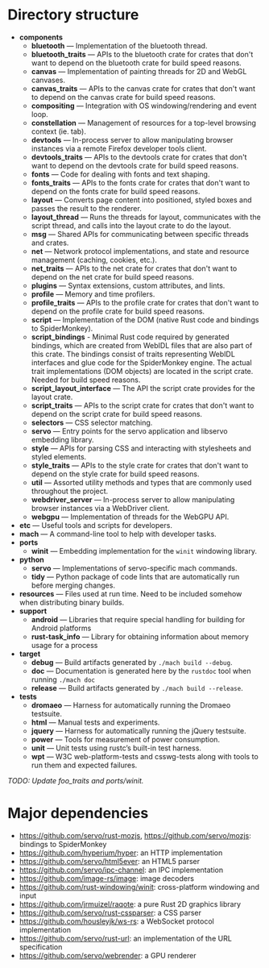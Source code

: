 <!-- TODO: needs copyediting -->

# Directory structure

- **components**
  - **bluetooth** — Implementation of the bluetooth thread.
  - **bluetooth_traits** — APIs to the bluetooth crate for crates that don't want to depend on the bluetooth crate for build speed reasons.
  - **canvas** — Implementation of painting threads for 2D and WebGL canvases.
  - **canvas_traits** — APIs to the canvas crate for crates that don't want to depend on the canvas crate for build speed reasons.
  - **compositing** — Integration with OS windowing/rendering and event loop.
  - **constellation** — Management of resources for a top-level browsing context (ie. tab).
  - **devtools** — In-process server to allow manipulating browser instances via a remote Firefox developer tools client.
  - **devtools_traits** — APIs to the devtools crate for crates that don't want to depend on the devtools crate for build speed reasons.
  * **fonts** — Code for dealing with fonts and text shaping.
  * **fonts_traits** — APIs to the fonts crate for crates that don't want to depend on the fonts crate for build speed reasons.
  - **layout** — Converts page content into positioned, styled boxes and passes the result to the renderer.
  - **layout_thread** — Runs the threads for layout, communicates with the script thread, and calls into the layout crate to do the layout.
  - **msg** — Shared APIs for communicating between specific threads and crates.
  - **net** — Network protocol implementations, and state and resource management (caching, cookies, etc.).
  - **net_traits** — APIs to the net crate for crates that don't want to depend on the net crate for build speed reasons.
  - **plugins** — Syntax extensions, custom attributes, and lints.
  - **profile** — Memory and time profilers.
  - **profile_traits** — APIs to the profile crate for crates that don't want to depend on the profile crate for build speed reasons.
  - **script** — Implementation of the DOM (native Rust code and bindings to SpiderMonkey).
  - **script_bindings** - Minimal Rust code required by generated bindings, which are created from WebIDL files that
  are also part of this crate. The bindings consist of traits representing WebIDL interfaces and glue code for the
  SpiderMonkey engine. The actual trait implementations (DOM objects) are located in the script crate. Needed for build speed reasons.
  - **script_layout_interface** — The API the script crate provides for the layout crate.
  - **script_traits** — APIs to the script crate for crates that don't want to depend on the script crate for build speed reasons.
  - **selectors** — CSS selector matching.
  - **servo** — Entry points for the servo application and libservo embedding library.
  - **style** — APIs for parsing CSS and interacting with stylesheets and styled elements.
  - **style_traits** — APIs to the style crate for crates that don't want to depend on the style crate for build speed reasons.
  - **util** — Assorted utility methods and types that are commonly used throughout the project.
  - **webdriver_server** — In-process server to allow manipulating browser instances via a WebDriver client.
  - **webgpu** — Implementation of threads for the WebGPU API.
- **etc** — Useful tools and scripts for developers.
- **mach** — A command-line tool to help with developer tasks.
- **ports**
  - **winit** — Embedding implementation for the `winit` windowing library.
- **python**
  - **servo** — Implementations of servo-specific mach commands.
  - **tidy** — Python package of code lints that are automatically run before merging changes.
- **resources** — Files used at run time.
  Need to be included somehow when distributing binary builds.
- **support**
  - **android** — Libraries that require special handling for building for Android platforms
  - **rust-task_info** — Library for obtaining information about memory usage for a process
- **target**
  - **debug** — Build artifacts generated by `./mach build --debug`.
  - **doc** — Documentation is generated here by the `rustdoc` tool when running `./mach doc`
  - **release** — Build artifacts generated by `./mach build --release`.
- **tests**
  - **dromaeo** — Harness for automatically running the Dromaeo testsuite.
  - **html** — Manual tests and experiments.
  - **jquery** — Harness for automatically running the jQuery testsuite.
  - **power** — Tools for measurement of power consumption.
  - **unit** — Unit tests using rustc’s built-in test harness.
  - **wpt** — W3C web-platform-tests and csswg-tests along with tools to run them and expected failures.

*TODO: Update foo_traits and ports/winit.*

# Major dependencies

* <https://github.com/servo/rust-mozjs>, <https://github.com/servo/mozjs>: bindings to SpiderMonkey
* <https://github.com/hyperium/hyper>: an HTTP implementation
* <https://github.com/servo/html5ever>: an HTML5 parser
* <https://github.com/servo/ipc-channel>: an IPC implementation
* <https://github.com/image-rs/image>: image decoders
* <https://github.com/rust-windowing/winit>: cross-platform windowing and input
* <https://github.com/jrmuizel/raqote>: a pure Rust 2D graphics library
* <https://github.com/servo/rust-cssparser>: a CSS parser
* <https://github.com/housleyjk/ws-rs>: a WebSocket protocol implementation
* <https://github.com/servo/rust-url>: an implementation of the URL specification
* <https://github.com/servo/webrender>: a GPU renderer
